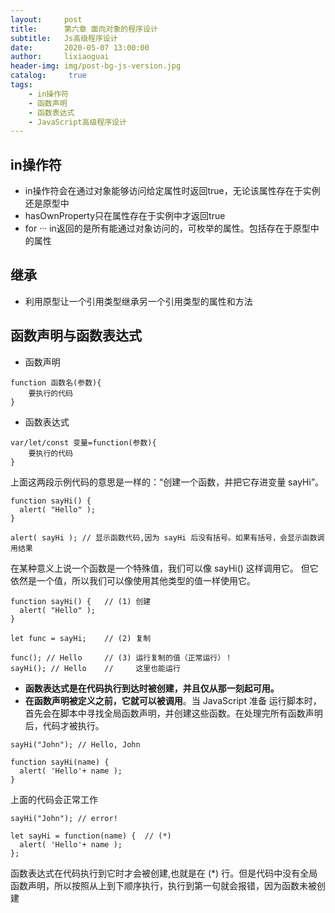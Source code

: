 ```yaml
---
layout:     post
title:      第六章 面向对象的程序设计
subtitle:   Js高级程序设计
date:       2020-05-07 13:00:00
author:     lixiaoguai
header-img: img/post-bg-js-version.jpg
catalog: 	 true
tags:
    - in操作符
    - 函数声明
    - 函数表达式
    - JavaScript高级程序设计
---
```

## in操作符 ##
- in操作符会在通过对象能够访问给定属性时返回true，无论该属性存在于实例还是原型中
- hasOwnProperty只在属性存在于实例中才返回true
- for ··· in返回的是所有能通过对象访问的，可枚举的属性。包括存在于原型中的属性
## 继承 ##
- 利用原型让一个引用类型继承另一个引用类型的属性和方法
## 函数声明与函数表达式 ##
- 函数声明
```
function 函数名(参数){
    要执行的代码
}
```
- 函数表达式
```
var/let/const 变量=function(参数){
    要执行的代码
}
```
上面这两段示例代码的意思是一样的：“创建一个函数，并把它存进变量 sayHi”。
```
function sayHi() {
  alert( "Hello" );
}

alert( sayHi ); // 显示函数代码,因为 sayHi 后没有括号。如果有括号，会显示函数调用结果
```
在某种意义上说一个函数是一个特殊值，我们可以像 sayHi() 这样调用它。
但它依然是一个值，所以我们可以像使用其他类型的值一样使用它。
```
function sayHi() {   // (1) 创建
  alert( "Hello" );
}

let func = sayHi;    // (2) 复制

func(); // Hello     // (3) 运行复制的值（正常运行）！
sayHi(); // Hello    //     这里也能运行
```
- **函数表达式是在代码执行到达时被创建，并且仅从那一刻起可用。**
- **在函数声明被定义之前，它就可以被调用**。当 JavaScript 准备 运行脚本时，首先会在脚本中寻找全局函数声明，并创建这些函数。在处理完所有函数声明后，代码才被执行。
```
sayHi("John"); // Hello, John

function sayHi(name) {
  alert( 'Hello'+ name );
}
```
上面的代码会正常工作
```
sayHi("John"); // error!

let sayHi = function(name) {  // (*)
  alert( 'Hello'+ name );
};
```
函数表达式在代码执行到它时才会被创建,也就是在 (*) 行。但是代码中没有全局函数声明，所以按照从上到下顺序执行，执行到第一句就会报错，因为函数未被创建